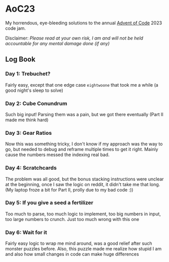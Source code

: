 # AoC23

My horrendous, eye-bleeding solutions to the annual [Advent of Code](adventofcode.com) 2023 code jam.

Disclaimer: _Please read at your own risk, I am and will not be held accountable for any mental damage done (if any)_

## Log Book

### Day 1: Trebuchet?

Fairly easy, except that one edge case `eightwoone` that took me a while (a good night's sleep to solve)

### Day 2: Cube Conundrum

Such big input! Parsing them was a pain, but we got there eventually (Part II made me think hard)

### Day 3: Gear Ratios

Now this was something tricky, I don't know if my approach was the way to go, but needed to debug and reframe multiple times to get it right. Mainly cause the numbers messed the indexing real bad.

### Day 4: Scratchcards

The problem was all good, but the bonus stacking instructions were unclear at the beginning, once I saw the logic on reddit, it didn't take me that long. (My laptop froze a bit for Part II, prolly due to my bad code :))

### Day 5: If you give a seed a fertilizer

Too much to parse, too much logic to implement, too big numbers in input, too large numbers to crunch. Just too much wrong with this one

### Day 6: Wait for it

Fairly easy logic to wrap me mind around, was a good relief after such monster puzzles before. Also, this puzzle made me realize how stupid I am and also how small changes in code can make huge differences

